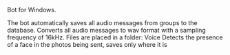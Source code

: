 Bot for Windows.

The bot automatically saves all audio messages from groups to the database.
Converts all audio messages to wav format with a sampling frequency of 16kHz. Files are placed in a folder: Voice
Detects the presence of a face in the photos being sent, saves only where it is

